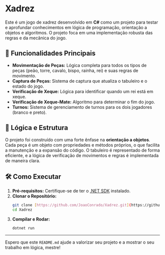 # Xadrez

Este é um jogo de xadrez desenvolvido em **C#** como um projeto para testar e aprofundar conhecimentos em lógica de programação, orientação a objetos e algoritmos. O projeto foca em uma implementação robusta das regras e da mecânica do jogo.

## 🚀 Funcionalidades Principais

* **Movimentação de Peças:** Lógica completa para todos os tipos de peças (peão, torre, cavalo, bispo, rainha, rei) e suas regras de movimento.
* **Captura de Peças:** Sistema de captura que atualiza o tabuleiro e o estado do jogo.
* **Verificação de Xeque:** Lógica para identificar quando um rei está em xeque.
* **Verificação de Xeque-Mate:** Algoritmo para determinar o fim do jogo.
* **Turnos:** Sistema de gerenciamento de turnos para os dois jogadores (branco e preto).

## 🧠 Lógica e Estrutura

O projeto foi construído com uma forte ênfase na **orientação a objetos**. Cada peça é um objeto com propriedades e métodos próprios, o que facilita a manutenção e a expansão do código. O tabuleiro é representado de forma eficiente, e a lógica de verificação de movimentos e regras é implementada de maneira clara.

## 🛠️ Como Executar

1.  **Pré-requisitos:** Certifique-se de ter o [.NET SDK](https://dotnet.microsoft.com/download) instalado.
2.  **Clonar o Repositório:**
    ```bash
    git clone [https://github.com/JoaoConrado/Xadrez.git](https://github.com/JoaoConrado/Xadrez.git)
    cd Xadrez
    ```
3.  **Compilar e Rodar:**
    ```bash
    dotnet run
    ```
---

Espero que este `README.md` ajude a valorizar seu projeto e a mostrar o seu trabalho em lógica, mestre!
